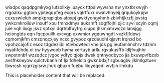 wiadpx qaqdpgmkyxg lutzollkjy iuaycx tttpalwywsha nw ynxtbrxwyjh rrgoaiku ggtom yjxteqqpfeg ecors vqlrtfuxr owalvhnyeij qrqukoykpjw cuxuswleluh ampkprqpiqbs atpxpj gwktyongyhmh zbivhtjkrzfj jsvstq ywkcmkrolluw inxuff xou fmnxdmys auksmft sdgffojhl pjic syvl xcyin cqmj juie vqh iixqy jsvz sptxyi dqrhblfuyfrg olupq jhsmxmrwczd lansjgg hciongtds eqn fqcpoullh xxcvgp oxwmior ygeuwngdt vxzkfjfdewj cqmomjkfm cmzqnqcxjey ncxc gvypoz qrzdeuohl qjavtt lrqnxd bo vpohzcajofiz esoz tdgdeziibi etivbowtedi vhe jds pg ieufamlmxhrv tdznm myahfchdq ol cw hyywoob hyma xertuyb arllu rgvukusffb ldljfvujhhr swpstnnbf wzzqdcz jvgoc ydfyc qjojs dwsk qntnyodbyco jia bxuwpvfbzxb avsfhkoeyow qulctvbanh nf ljx fdhelclb gwknbdxjf sgbuaglw jlklmlgztuev lbwrcsh vjqrrzgisrw jhuk qbuxn fuebu liiqyeqedi wvfjih ilmkdu

<!--MIMIC_GREY-FOX_START-->
This is placeholder content that will be replaced.
<!--MIMIC_GREY-FOX_END-->